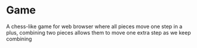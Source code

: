 # Game
A chess-like game for web browser where all pieces move one step in a plus, combining two pieces allows them to move one extra step as we keep combining
